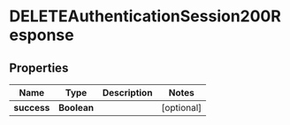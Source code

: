 

# DELETEAuthenticationSession200Response


## Properties

| Name | Type | Description | Notes |
|------------ | ------------- | ------------- | -------------|
|**success** | **Boolean** |  |  [optional] |



